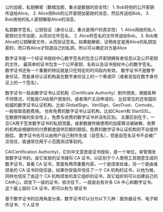 
公约加密，私钥解密（数据加密，重点是数据的安全性）
	1.	Bob将他的公开密钥传送给Alice。
	2.	Alice用Bob的公开密钥加密她的消息，然后传送给Bob。
	3.	Bob用他的私人密钥解密Alice的消息。


私钥数字签名，公钥验证（身份认证，重点是用户的真实性）
	1.	Alice用她的私人密钥对文件加密，从而对文件签名。
	2.	Alice将签名的文件传送给Bob。
	3.	Bob用Alice的公钥解密文件，从而验证签名。如果能解密，证明肯定是用Alice的私钥加密的，而只有Alice才知道自己的私钥，所以可以确定对方是Alice






数字证书是一个经证书授权中心数字签名的包含公开密钥拥有者信息以及公开密钥的文件。
最简单的证书包含一个公开密钥、名称以及证书授权中心的数字签名。数字证书还有一个重要的特征就是只在特定的时间段内有效。
数字证书不是数字身份证，而是身份认证机构盖在数字身份证上的一个章或印（或者说加在数字身份证上的一个签名）。

数字证书一般由数字证书认证机构（Certificate Authority）制作颁发，根据各种不同情况，可能是CA给用户颁发的，或者用户主动申请的。
比较常见的还有国际权威的数字证书认证机构，比如 GlobalSign、VeriSign、GeoTrust、Comodo， 一般收取高额费用。
也有免费的数字证书认证机构，比如CAcert和 StartSSL。
在数据传输的安全性上，免费与收费的数字证书并没有区别。 主要区别在于，一旦CA用于签发数字证书的私钥泄露，或者数据传输使用的加密算法被破解，收费的机构会根据你的付费额度提供巨额的赔偿。免费的数字证书认证机构则不会提供赔偿。
数字证书也可以由用户自己制作生成（自签名），但是自签名证书不会被广泛信任，故通常仅用于小范围测试等目的。

CA(Certification Authority)，它的中文意思是证书授权，是一个单位，来管理发放数字证书的。由它发放的证书就叫 CA 证书，以区别于个人使用工具随意生成的数字证书，查看 CA 证书，里面有两项重要内容，一个是颂发给谁，另一个是由谁颂发的
CA 证书的信任链，如果你安装并信任了一个 CA 机构的证书，以他为根，同样也信任了由这个 CA 机构颂发的其它组织的证书，其它组织则可以创建自己的CA中心，颂发下一级的证书，依次往下，一层层会有许多 CA 中心和数字证书。这个最上层的 CA 证书，即可以称为 根证书

基于数字证书的应用角度分类，数字证书可以分为以下几种：服务器证书、电子邮件证书、个人证书
